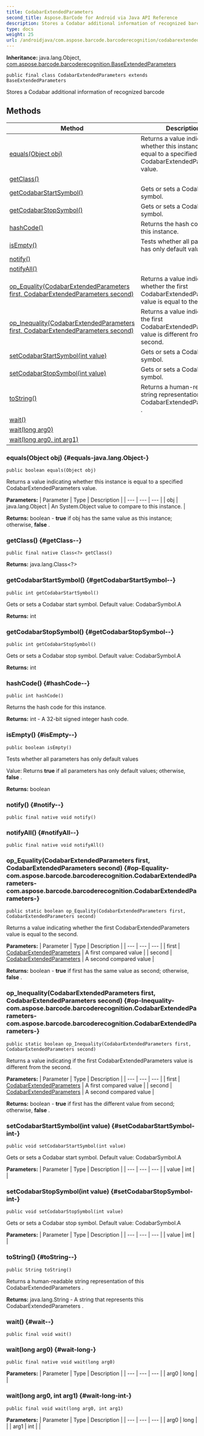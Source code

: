 ```yaml
---
title: CodabarExtendedParameters
second_title: Aspose.BarCode for Android via Java API Reference
description: Stores a Codabar additional information of recognized barcode
type: docs
weight: 25
url: /androidjava/com.aspose.barcode.barcoderecognition/codabarextendedparameters/
---
```

**Inheritance:**
java.lang.Object, [com.aspose.barcode.barcoderecognition.BaseExtendedParameters](../../com.aspose.barcode.barcoderecognition/baseextendedparameters)
```
public final class CodabarExtendedParameters extends BaseExtendedParameters
```

Stores a Codabar additional information of recognized barcode
## Methods

| Method | Description |
| --- | --- |
| [equals(Object obj)](#equals-java.lang.Object-) | Returns a value indicating whether this instance is equal to a specified  CodabarExtendedParameters  value. |
| [getClass()](#getClass--) |  |
| [getCodabarStartSymbol()](#getCodabarStartSymbol--) | Gets or sets a Codabar start symbol. |
| [getCodabarStopSymbol()](#getCodabarStopSymbol--) | Gets or sets a Codabar stop symbol. |
| [hashCode()](#hashCode--) | Returns the hash code for this instance. |
| [isEmpty()](#isEmpty--) | Tests whether all parameters has only default values |
| [notify()](#notify--) |  |
| [notifyAll()](#notifyAll--) |  |
| [op_Equality(CodabarExtendedParameters first, CodabarExtendedParameters second)](#op-Equality-com.aspose.barcode.barcoderecognition.CodabarExtendedParameters-com.aspose.barcode.barcoderecognition.CodabarExtendedParameters-) | Returns a value indicating whether the first  CodabarExtendedParameters  value is equal to the second. |
| [op_Inequality(CodabarExtendedParameters first, CodabarExtendedParameters second)](#op-Inequality-com.aspose.barcode.barcoderecognition.CodabarExtendedParameters-com.aspose.barcode.barcoderecognition.CodabarExtendedParameters-) | Returns a value indicating if the first  CodabarExtendedParameters  value is different from the second. |
| [setCodabarStartSymbol(int value)](#setCodabarStartSymbol-int-) | Gets or sets a Codabar start symbol. |
| [setCodabarStopSymbol(int value)](#setCodabarStopSymbol-int-) | Gets or sets a Codabar stop symbol. |
| [toString()](#toString--) | Returns a human-readable string representation of this  CodabarExtendedParameters . |
| [wait()](#wait--) |  |
| [wait(long arg0)](#wait-long-) |  |
| [wait(long arg0, int arg1)](#wait-long-int-) |  |
### equals(Object obj) {#equals-java.lang.Object-}
```
public boolean equals(Object obj)
```


Returns a value indicating whether this instance is equal to a specified  CodabarExtendedParameters  value.

**Parameters:**
| Parameter | Type | Description |
| --- | --- | --- |
| obj | java.lang.Object | An System.Object value to compare to this instance. |

**Returns:**
boolean -  **true**  if obj has the same value as this instance; otherwise,  **false** .
### getClass() {#getClass--}
```
public final native Class<?> getClass()
```




**Returns:**
java.lang.Class<?>
### getCodabarStartSymbol() {#getCodabarStartSymbol--}
```
public int getCodabarStartSymbol()
```


Gets or sets a Codabar start symbol. Default value: CodabarSymbol.A

**Returns:**
int
### getCodabarStopSymbol() {#getCodabarStopSymbol--}
```
public int getCodabarStopSymbol()
```


Gets or sets a Codabar stop symbol. Default value: CodabarSymbol.A

**Returns:**
int
### hashCode() {#hashCode--}
```
public int hashCode()
```


Returns the hash code for this instance.

**Returns:**
int - A 32-bit signed integer hash code.
### isEmpty() {#isEmpty--}
```
public boolean isEmpty()
```


Tests whether all parameters has only default values

Value: Returns  **true**  if all parameters has only default values; otherwise,  **false** .

**Returns:**
boolean
### notify() {#notify--}
```
public final native void notify()
```




### notifyAll() {#notifyAll--}
```
public final native void notifyAll()
```




### op_Equality(CodabarExtendedParameters first, CodabarExtendedParameters second) {#op-Equality-com.aspose.barcode.barcoderecognition.CodabarExtendedParameters-com.aspose.barcode.barcoderecognition.CodabarExtendedParameters-}
```
public static boolean op_Equality(CodabarExtendedParameters first, CodabarExtendedParameters second)
```


Returns a value indicating whether the first  CodabarExtendedParameters  value is equal to the second.

**Parameters:**
| Parameter | Type | Description |
| --- | --- | --- |
| first | [CodabarExtendedParameters](../../com.aspose.barcode.barcoderecognition/codabarextendedparameters) | A first compared value |
| second | [CodabarExtendedParameters](../../com.aspose.barcode.barcoderecognition/codabarextendedparameters) | A second compared value |

**Returns:**
boolean -  **true**  if first has the same value as second; otherwise,  **false** .
### op_Inequality(CodabarExtendedParameters first, CodabarExtendedParameters second) {#op-Inequality-com.aspose.barcode.barcoderecognition.CodabarExtendedParameters-com.aspose.barcode.barcoderecognition.CodabarExtendedParameters-}
```
public static boolean op_Inequality(CodabarExtendedParameters first, CodabarExtendedParameters second)
```


Returns a value indicating if the first  CodabarExtendedParameters  value is different from the second.

**Parameters:**
| Parameter | Type | Description |
| --- | --- | --- |
| first | [CodabarExtendedParameters](../../com.aspose.barcode.barcoderecognition/codabarextendedparameters) | A first compared value |
| second | [CodabarExtendedParameters](../../com.aspose.barcode.barcoderecognition/codabarextendedparameters) | A second compared value |

**Returns:**
boolean -  **true**  if first has the different value from second; otherwise,  **false** .
### setCodabarStartSymbol(int value) {#setCodabarStartSymbol-int-}
```
public void setCodabarStartSymbol(int value)
```


Gets or sets a Codabar start symbol. Default value: CodabarSymbol.A

**Parameters:**
| Parameter | Type | Description |
| --- | --- | --- |
| value | int |  |

### setCodabarStopSymbol(int value) {#setCodabarStopSymbol-int-}
```
public void setCodabarStopSymbol(int value)
```


Gets or sets a Codabar stop symbol. Default value: CodabarSymbol.A

**Parameters:**
| Parameter | Type | Description |
| --- | --- | --- |
| value | int |  |

### toString() {#toString--}
```
public String toString()
```


Returns a human-readable string representation of this  CodabarExtendedParameters .

**Returns:**
java.lang.String - A string that represents this  CodabarExtendedParameters .
### wait() {#wait--}
```
public final void wait()
```




### wait(long arg0) {#wait-long-}
```
public final native void wait(long arg0)
```




**Parameters:**
| Parameter | Type | Description |
| --- | --- | --- |
| arg0 | long |  |

### wait(long arg0, int arg1) {#wait-long-int-}
```
public final void wait(long arg0, int arg1)
```




**Parameters:**
| Parameter | Type | Description |
| --- | --- | --- |
| arg0 | long |  |
| arg1 | int |  |

